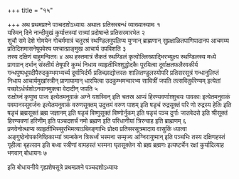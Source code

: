 +++
title = "१५"

+++
अथ प्रथमप्रश्ने पञ्चदशोऽध्यायः
अथातः प्रतिसरबन्धं व्याख्यास्यामः १  
यस्मिन् दिने नान्दीमुखं
कुर्यात्तस्यां रात्र्यां प्रदोषान्ते प्रतिसरमारभेत
२  
शुचौ समे देशे गोमयेन गोचर्ममात्रं चतुरश्रं स्थण्डिलमुपलिप्य युग्मान्
ब्राह्मणान् सुप्रक्षाळितपाणिपादानप आचमय्य प्रतिदिशमासनेषूपवेश्य
पश्चात्प्राङ्मुख आचार्य उपविशति ३  
तस्य दक्षिणं बाहुमन्वितरः ४
अथ हस्तमात्रं सैकतं स्थण्डिलं कृत्वोल्लिख्याद्भिरभ्युक्ष्य स्थण्डिलस्य
मध्ये प्रागग्रान् दर्भान् संस्तीर्य तेषूपरि कुम्भं निधाय
व्याहृतीभिश्शुद्धोदकैः पूरयित्वा
दूर्वाक्षतफलैरवकीर्य गन्धपुष्पधूपदीपैरुदकुम्भमभ्यर्च्य
दूर्वाभिर्दर्भैः प्रतिच्छाद्योत्तरतः शालितण्डुलस्योपरि प्रतिसरसूत्रं
गन्धानुलिप्तं निधाय आचार्यमुखांस्त्रीन् प्राणायामान् धारयित्वा
उदकुम्भमन्वारभ्य सावित्रीं जपति तत्सवितुर्वरेण्यम् इत्येतां
पच्छोऽर्धर्चशोऽनवानमुक्त्वा वेदादीन् जपति ५  
राक्षोघ्नं कृणुष्व पाजः
इत्येतमनुवाकं अग्ने यशस्विन् इति चतस्र आप्यं हिरण्यवर्णाश्शुचयः
पावकाः इत्येतमनुवाकं पवमानस्सुवर्जनः इत्येतमनुवाकं वरुणसूक्तम्
उदुत्तमं वरुण पाशम् इति षडृचं रुद्रसूक्तं परि णो
रुद्रस्य हेतिः इति षडृचं ब्रह्मसूक्तं ब्रह्म जज्ञानम्
इति षडृचं विष्णुसूक्तं विष्णोर्नुकम् इति षडृचं पञ्च दुर्गाः
जातवेदसे इति श्रीसूक्तं हिरण्यवणां हरिणीम् इति पञ्चदशर्चं
नमो ब्रह्मण इति परिधानीयां त्रिरन्वाह इति ब्राह्मणम् ६  
प्रणवेनोत्थाप्य
व्याहृतीभिस्सुरभिमत्याऽब्लिङ्गाभिः प्रोक्ष्य प्रतिसरसूत्रमादाय वासुकिं
ध्यात्वा अङ्गुष्ठेनोपकनिष्ठिकाभ्यां त्र्यम्बकेन त्रिरूर्ध्वं भस्मना
सम्मृज्य अग्निरायुष्मान् इति पञ्चभिः तस्य दक्षिणहस्तं गृहीत्वा
बृहत्साम इति बध्वा स्त्रीणां वामहस्तं भस्मना घृतसूक्तेन
यो ब्रह्म ब्रह्मणः इत्यष्टर्चेन रक्षां कुर्यादित्याह भगवान् बोधायनः ७

इति बोधायनीये गृह्यशेषसूत्रे प्रथमप्रश्ने पञ्चदशोऽध्यायः
